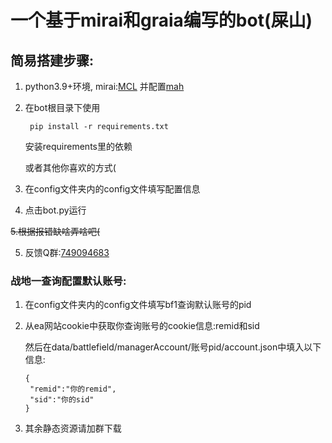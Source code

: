 # 一个基于mirai和graia编写的bot(屎山)
 
## 简易搭建步骤:

1. python3.9+环境,
   mirai:[MCL](https://docs.mirai.mamoe.net/ConsoleTerminal.html)
   并配置[mah](https://docs.mirai.mamoe.net/mirai-api-http/)
2. 在bot根目录下使用
   
   ` pip install -r requirements.txt` 
   
   安装requirements里的依赖
   
   或者其他你喜欢的方式(
3. 在config文件夹内的config文件填写配置信息
4. 点击bot.py运行

~~5.根据报错缺啥弄啥吧(~~

5. 反馈Q群:[749094683](https://jq.qq.com/?_wv=1027&k=1YEq9zks)

### 战地一查询配置默认账号:

1. 在config文件夹内的config文件填写bf1查询默认账号的pid
2. 从ea网站cookie中获取你查询账号的cookie信息:remid和sid
   
   然后在data/battlefield/managerAccount/账号pid/account.json中填入以下信息:
   ```
   {
    "remid":"你的remid",
    "sid":"你的sid"
   }
   ```
3. 其余静态资源请加群下载


